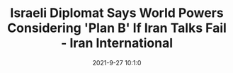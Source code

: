 ---
"title": "Israeli Diplomat Says World Powers Considering 'Plan B' If Iran Talks Fail - Iran International"
"date": "2021-9-27 10:1:0"
"feed_name": "GOOGLENEWSINDUSTRIAL"
"feed_website": "https://news.google.com/search?q=industrial%2Bincident&hl=en-US&gl=US&ceid=US:en"
"feed_rss": "https://news.google.com/rss/search?q=industrial%2Bincident&hl=en-US&gl=US&ceid=US:en"
"link": "https://iranintl.com/en/iran-in-brief/israeli-diplomat-says-world-powers-considering-plan-b-if-iran-talks-fail"
"source": "{'href': 'https://iranintl.com', 'title': 'Iran International'}"
"file": "_posts/2021-1-1-be56a5eeb4e67cda52b43b44808854a83f22c6a6.md"
"accident": "0"
"drilling": "0"
"dead": "0"
"injured": "0"
"arrested": "0"
"where": "unknown site"
"place": "unknown place"
---